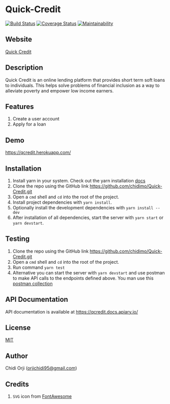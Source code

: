 # Quick-Credit

[![Build Status](https://travis-ci.com/chidimo/Quick-Credit.svg?branch=develop)](https://travis-ci.com/chidimo/Quick-Credit)
[![Coverage Status](https://coveralls.io/repos/github/chidimo/Quick-Credit/badge.svg?branch=develop)](https://coveralls.io/github/chidimo/Quick-Credit?branch=develop)
[![Maintainability](https://api.codeclimate.com/v1/badges/38d7483bb05e2777f391/maintainability)](https://codeclimate.com/github/chidimo/Quick-Credit/maintainability)

## Website

[Quick Credit](https://chidimo.github.io/Quick-Credit/UI/index.html)

## Description

Quick Credit is an online lending platform that provides short term soft loans to individuals. This
helps solve problems of financial inclusion as a way to alleviate poverty and empower low
income earners.

## Features

1. Create a user account
1. Apply for a loan

## Demo

<https://qcredit.herokuapp.com/>

## Installation

1. Install yarn in your system. Check out the yarn installation [docs](https://yarnpkg.com/lang/en/docs/install)
1. Clone the repo using the GitHub link <https://github.com/chidimo/Quick-Credit.git>
1. Open a `cmd` shell and `cd` into the root of the project.
1. Install project dependencies with `yarn install`.
1. Optionally install the development dependencies with `yarn install --dev`
1. After installation of all dependencies, start the server with `yarn start` or `yarn devstart`.

## Testing

1. Clone the repo using the GitHub link <https://github.com/chidimo/Quick-Credit.git>
1. Open a `cmd` shell and `cd` into the root of the project.
1. Run command `yarn test`
1. Alternative you can start the server with `yarn devstart` and use postman to make API calls to the endpoints defined above. You man use this [postman collection](https://www.getpostman.com/collections/ef92586429ff3a723ee2)

## API Documentation

API documentation is available at <https://qcredit.docs.apiary.io/>

## License

[MIT](https://opensource.org/licenses/MIT)

## Author

Chidi Orji (orjichidi95@gmail.com)

## Credits

1. `SVG` icon from [FontAwesome](https://fontawesome.com/license)
